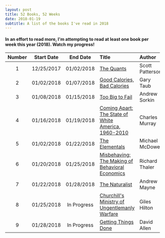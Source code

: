 ```yaml
---
layout: post
title: 52 Books, 52 Weeks
date: 2018-01-19
subtitle: A list of the books I've read in 2018
---
```

#### In an effort to read more, I'm attempting to read at least one book per week this year (2018). Watch my progress!

| Number| Start Date |  End Date    |  Title                                                |  Author           | Format        | Rating |
|:-----:|:----------:|:------------:|:------------------------------------------------------|:------------------|:--------------|:-------|
|   1   | 12/25/2017 |  01/02/2018  | [The Quants]                                          | Scott Patterson   | Kindle E-Book | ★★★★☆  |
|   2   | 01/02/2018 |  01/07/2018  | [Good Calories, Bad Calories]                         | Gary Taub         | Audiobook     | ★★★★★  |
|   3   | 01/08/2018 |  01/15/2018  | [Too Big to Fail]                                     | Andrew Sorkin     | Audiobook     | ★★★★☆  |
|   4   | 01/16/2018 |  01/19/2018  | [Coming Apart: The State of White America, 1960-2010] | Charles Murray    | Audiobook     | ★★★★★  |
|   5   | 01/02/2018 |  01/22/2018  | [The Elementals]                                      | Michael McDowell  | Kindle E-Book | ★★★★☆  |
|   6   | 01/20/2018 |  01/25/2018  | [Misbehaving: The Making of Behavioral Economics]     | Richard Thaler    | Audiobook     | ★★★★☆  |
|   7   | 01/22/2018 |  01/28/2018  | [The Naturalist]                                      | Andrew Mayne      | Kindle E-Book | ★★★☆☆  |
|   8   | 01/25/2018 |  In Progress | [Churchill's Ministry of Ungentlemanly Warfare]       | Giles Hilton      | Audiobook     |        |
|   9   | 01/28/2018 |  In Progress | [Getting Things Done]				    | David Allen       | Paperback     |        |



[The Quants]: https://www.amazon.com/Quants-Whizzes-Conquered-Street-Destroyed-ebook/dp/B0036894XC/ref=sr_1_1?ie=UTF8&qid=1516657819&sr=8-1&keywords=the+quants "Amazon: The Quants"

[Good Calories, Bad Calories]: https://www.amazon.com/Good-Calories-Bad-Gary-Taubes-ebook/dp/B000UZNSC2/ref=sr_1_1?s=digital-text&ie=UTF8&qid=1516657862&sr=1-1&keywords=good+calories+bad+calories "Amazon: Good Calories, Bad Calories"

[Too Big to Fail]: https://www.amazon.com/Too-Big-Fail-Washington-FinancialSystem-ebook/dp/B003XQEVUI/ref=sr_1_1?s=digital-text&ie=UTF8&qid=1516657905&sr=1-1&keywords=too+big+to+fail "Amazon: Too Big to Fail"

[Coming Apart: The State of White America, 1960-2010]: https://www.amazon.com/Coming-Apart-State-America-1960-2010-ebook/dp/B00540PAXS/ref=sr_1_1?s=digital-text&ie=UTF8&qid=1516657935&sr=1-1&keywords=coming+apart "Amazon: Coming Apart"

[Misbehaving: The Making of Behavioral Economics]: https://www.amazon.com/Misbehaving-Behavioral-Economics-Richard-Thaler-ebook/dp/B00NUB4GFQ/ref=sr_1_1?s=digital-text&ie=UTF8&qid=1516657977&sr=1-1&keywords=misbehaving+the+making+of+behavioral+economics "Amazon: Misbehaving"

[The Elementals]: https://www.amazon.com/Elementals-Michael-McDowell-ebook/dp/B00KXAQ7NQ/ref=tmm_kin_swatch_0?_encoding=UTF8&qid=&sr= "Amazon: The Elementals"

[The Naturalist]: https://www.amazon.com/Naturalist-Book-1-ebook/dp/B01N1UN91W/ref=sr_1_1?s=digital-text&ie=UTF8&qid=1516643254&sr=1-1&keywords=the+naturalist "Amazon: The Naturalist"

[Churchill's Ministry of Ungentlemanly Warfare]: https://www.amazon.com/gp/aw/d/B01DJ0XZAY/ref=mp_s_a_1_2?ie=UTF8&qid=1516973428&sr=8-2&pi=AC_SX236_SY340_QL65&keywords=churchill%27s+ministry+of+ungentlemanly+warfare&dpPl=1&dpID=51jM0U09eQL&ref=plSrc "Amazon: Ungentlemanly Warfare"

[Getting Things Done]: https://www.amazon.com/dp/0143126563/ref=cm_sw_r_cp_apa_kmoCAbDZ8RVGQ "Amazon: GTD"
